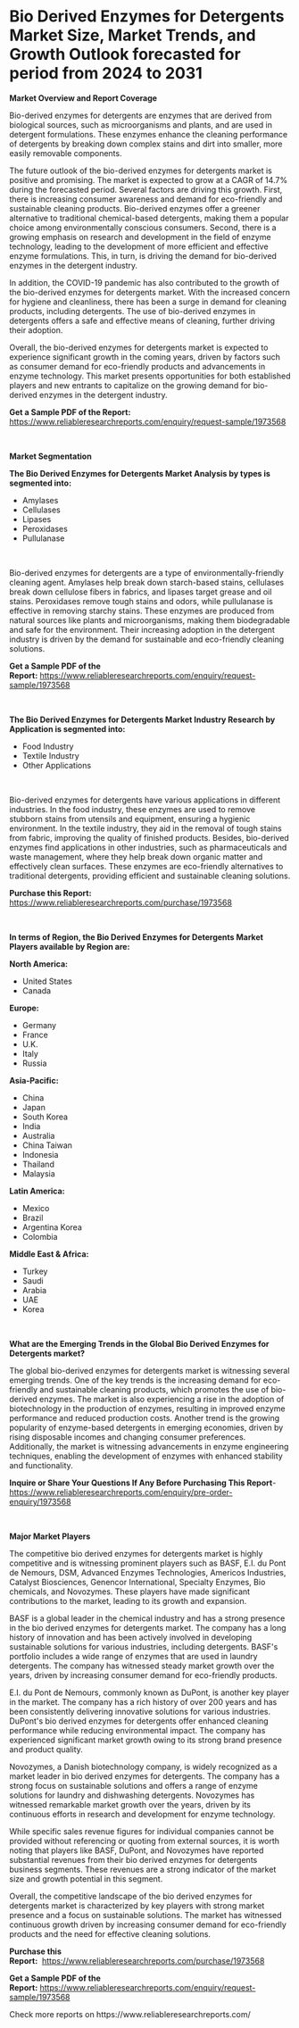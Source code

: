 <p><h1>Bio Derived Enzymes for Detergents Market Size, Market Trends, and Growth Outlook forecasted for period from 2024 to 2031</h1></p><p><strong>Market Overview and Report Coverage</strong></p>
<p><p>Bio-derived enzymes for detergents are enzymes that are derived from biological sources, such as microorganisms and plants, and are used in detergent formulations. These enzymes enhance the cleaning performance of detergents by breaking down complex stains and dirt into smaller, more easily removable components.</p><p>The future outlook of the bio-derived enzymes for detergents market is positive and promising. The market is expected to grow at a CAGR of 14.7% during the forecasted period. Several factors are driving this growth. First, there is increasing consumer awareness and demand for eco-friendly and sustainable cleaning products. Bio-derived enzymes offer a greener alternative to traditional chemical-based detergents, making them a popular choice among environmentally conscious consumers. Second, there is a growing emphasis on research and development in the field of enzyme technology, leading to the development of more efficient and effective enzyme formulations. This, in turn, is driving the demand for bio-derived enzymes in the detergent industry.</p><p>In addition, the COVID-19 pandemic has also contributed to the growth of the bio-derived enzymes for detergents market. With the increased concern for hygiene and cleanliness, there has been a surge in demand for cleaning products, including detergents. The use of bio-derived enzymes in detergents offers a safe and effective means of cleaning, further driving their adoption.</p><p>Overall, the bio-derived enzymes for detergents market is expected to experience significant growth in the coming years, driven by factors such as consumer demand for eco-friendly products and advancements in enzyme technology. This market presents opportunities for both established players and new entrants to capitalize on the growing demand for bio-derived enzymes in the detergent industry.</p></p>
<p><strong>Get a Sample PDF of the Report:</strong> <a href="https://www.reliableresearchreports.com/enquiry/request-sample/1973568">https://www.reliableresearchreports.com/enquiry/request-sample/1973568</a></p>
<p>&nbsp;</p>
<p><strong>Market Segmentation</strong></p>
<p><strong>The Bio Derived Enzymes for Detergents Market Analysis by types is segmented into:</strong></p>
<p><ul><li>Amylases</li><li>Cellulases</li><li>Lipases</li><li>Peroxidases</li><li>Pullulanase</li></ul></p>
<p>&nbsp;</p>
<p><p>Bio-derived enzymes for detergents are a type of environmentally-friendly cleaning agent. Amylases help break down starch-based stains, cellulases break down cellulose fibers in fabrics, and lipases target grease and oil stains. Peroxidases remove tough stains and odors, while pullulanase is effective in removing starchy stains. These enzymes are produced from natural sources like plants and microorganisms, making them biodegradable and safe for the environment. Their increasing adoption in the detergent industry is driven by the demand for sustainable and eco-friendly cleaning solutions.</p></p>
<p><strong>Get a Sample PDF of the Report:</strong>&nbsp;<a href="https://www.reliableresearchreports.com/enquiry/request-sample/1973568">https://www.reliableresearchreports.com/enquiry/request-sample/1973568</a></p>
<p>&nbsp;</p>
<p><strong>The Bio Derived Enzymes for Detergents Market Industry Research by Application is segmented into:</strong></p>
<p><ul><li>Food Industry</li><li>Textile Industry</li><li>Other Applications</li></ul></p>
<p>&nbsp;</p>
<p><p>Bio-derived enzymes for detergents have various applications in different industries. In the food industry, these enzymes are used to remove stubborn stains from utensils and equipment, ensuring a hygienic environment. In the textile industry, they aid in the removal of tough stains from fabric, improving the quality of finished products. Besides, bio-derived enzymes find applications in other industries, such as pharmaceuticals and waste management, where they help break down organic matter and effectively clean surfaces. These enzymes are eco-friendly alternatives to traditional detergents, providing efficient and sustainable cleaning solutions.</p></p>
<p><strong>Purchase this Report:</strong>&nbsp; <a href="https://www.reliableresearchreports.com/purchase/1973568">https://www.reliableresearchreports.com/purchase/1973568</a></p>
<p>&nbsp;</p>
<p><strong>In terms of Region, the Bio Derived Enzymes for Detergents Market Players available by Region are:</strong></p>
<p>
    <p> <strong> North America: </strong>
        <ul>
            <li>United States</li>
            <li>Canada</li>
        </ul>
        </p> 
    <p> <strong> Europe: </strong>
        <ul>
            <li>Germany</li>
            <li>France</li>
            <li>U.K.</li>
            <li>Italy</li>
            <li>Russia</li>
        </ul>
        </p> 
    <p> <strong> Asia-Pacific: </strong>
        <ul>
            <li>China</li>
            <li>Japan</li>
            <li>South Korea</li>
            <li>India</li>
            <li>Australia</li>
            <li>China Taiwan</li>
            <li>Indonesia</li>
            <li>Thailand</li>
            <li>Malaysia</li>
        </ul>
        </p> 
    <p> <strong> Latin America: </strong>
        <ul>
            <li>Mexico</li>
            <li>Brazil</li>
            <li>Argentina Korea</li>
            <li>Colombia</li>
        </ul>
        </p> 
    <p> <strong> Middle East & Africa: </strong>
        <ul>
            <li>Turkey</li>
            <li>Saudi</li>
            <li>Arabia</li>
            <li>UAE</li>
            <li>Korea</li>
        </ul>
    </p>
    </p>
<p>&nbsp;</p>
<p><strong>What are the Emerging Trends in the Global Bio Derived Enzymes for Detergents market?</strong></p>
<p><p>The global bio-derived enzymes for detergents market is witnessing several emerging trends. One of the key trends is the increasing demand for eco-friendly and sustainable cleaning products, which promotes the use of bio-derived enzymes. The market is also experiencing a rise in the adoption of biotechnology in the production of enzymes, resulting in improved enzyme performance and reduced production costs. Another trend is the growing popularity of enzyme-based detergents in emerging economies, driven by rising disposable incomes and changing consumer preferences. Additionally, the market is witnessing advancements in enzyme engineering techniques, enabling the development of enzymes with enhanced stability and functionality.</p></p>
<p><strong>Inquire or Share Your Questions If Any Before Purchasing This Report</strong>- <a href="https://www.reliableresearchreports.com/enquiry/pre-order-enquiry/1973568">https://www.reliableresearchreports.com/enquiry/pre-order-enquiry/1973568</a></p>
<p>&nbsp;</p>
<p><strong>Major Market Players</strong></p>
<p><p>The competitive bio derived enzymes for detergents market is highly competitive and is witnessing prominent players such as BASF, E.I. du Pont de Nemours, DSM, Advanced Enzymes Technologies, Americos Industries, Catalyst Biosciences, Genencor International, Specialty Enzymes, Bio chemicals, and Novozymes. These players have made significant contributions to the market, leading to its growth and expansion.</p><p>BASF is a global leader in the chemical industry and has a strong presence in the bio derived enzymes for detergents market. The company has a long history of innovation and has been actively involved in developing sustainable solutions for various industries, including detergents. BASF's portfolio includes a wide range of enzymes that are used in laundry detergents. The company has witnessed steady market growth over the years, driven by increasing consumer demand for eco-friendly products.</p><p>E.I. du Pont de Nemours, commonly known as DuPont, is another key player in the market. The company has a rich history of over 200 years and has been consistently delivering innovative solutions for various industries. DuPont's bio derived enzymes for detergents offer enhanced cleaning performance while reducing environmental impact. The company has experienced significant market growth owing to its strong brand presence and product quality.</p><p>Novozymes, a Danish biotechnology company, is widely recognized as a market leader in bio derived enzymes for detergents. The company has a strong focus on sustainable solutions and offers a range of enzyme solutions for laundry and dishwashing detergents. Novozymes has witnessed remarkable market growth over the years, driven by its continuous efforts in research and development for enzyme technology.</p><p>While specific sales revenue figures for individual companies cannot be provided without referencing or quoting from external sources, it is worth noting that players like BASF, DuPont, and Novozymes have reported substantial revenues from their bio derived enzymes for detergents business segments. These revenues are a strong indicator of the market size and growth potential in this segment.</p><p>Overall, the competitive landscape of the bio derived enzymes for detergents market is characterized by key players with strong market presence and a focus on sustainable solutions. The market has witnessed continuous growth driven by increasing consumer demand for eco-friendly products and the need for effective cleaning solutions.</p></p>
<p><strong>Purchase this Report:</strong>&nbsp;&nbsp;<a href="https://www.reliableresearchreports.com/purchase/1973568">https://www.reliableresearchreports.com/purchase/1973568</a></p>
<p></p>
<p><strong>Get a Sample PDF of the Report:</strong>&nbsp;<a href="https://www.reliableresearchreports.com/enquiry/request-sample/1973568">https://www.reliableresearchreports.com/enquiry/request-sample/1973568</a></p>
<p>Check more reports on https://www.reliableresearchreports.com/</p>